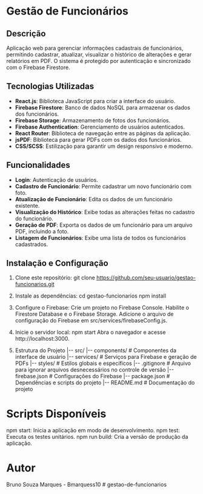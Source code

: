 # Gestão de Funcionários

## Descrição
Aplicação web para gerenciar informações cadastrais de funcionários, permitindo cadastrar, atualizar, visualizar o histórico de alterações e gerar relatórios em PDF. O sistema é protegido por autenticação e sincronizado com o Firebase Firestore.

## Tecnologias Utilizadas
- **React.js**: Biblioteca JavaScript para criar a interface do usuário.
- **Firebase Firestore**: Banco de dados NoSQL para armazenar os dados dos funcionários.
- **Firebase Storage**: Armazenamento de fotos dos funcionários.
- **Firebase Authentication**: Gerenciamento de usuários autenticados.
- **React Router**: Biblioteca de navegação entre as páginas da aplicação.
- **jsPDF**: Biblioteca para gerar PDFs com os dados dos funcionários.
- **CSS/SCSS**: Estilização para garantir um design responsivo e moderno.

## Funcionalidades
- **Login**: Autenticação de usuários.
- **Cadastro de Funcionário**: Permite cadastrar um novo funcionário com foto.
- **Atualização de Funcionário**: Edita os dados de um funcionário existente.
- **Visualização do Histórico**: Exibe todas as alterações feitas no cadastro do funcionário.
- **Geração de PDF**: Exporta os dados de um funcionário para um arquivo PDF, incluindo a foto.
- **Listagem de Funcionários**: Exibe uma lista de todos os funcionários cadastrados.

## Instalação e Configuração
1. Clone este repositório:
   git clone https://github.com/seu-usuario/gestao-funcionarios.git

2. Instale as dependências:
   cd gestao-funcionarios
   npm install

3. Configure o Firebase:
   Crie um projeto no Firebase Console.
   Habilite o Firestore Database e o Firebase Storage.
   Adicione o arquivo de configuração do Firebase em src/services/firebaseConfig.js.

4. Inicie o servidor local:
   npm start
   Abra o navegador e acesse http://localhost:3000.

5. Estrutura do Projeto
|-- src/
    |-- components/          # Componentes da interface de usuário
    |-- services/            # Serviços para Firebase e geração de PDFs
    |-- styles/              # Estilos globais e específicos
|-- .gitignore               # Arquivo para ignorar arquivos desnecessários no controle de versão
|-- firebase.json            # Configurações do Firebase
|-- package.json             # Dependências e scripts do projeto
|-- README.md                # Documentação do projeto

# Scripts Disponíveis
npm start: Inicia a aplicação em modo de desenvolvimento.
npm test: Executa os testes unitários.
npm run build: Cria a versão de produção da aplicação.

# Autor   
Bruno Souza Marques - Bmarquess10
#   g e s t a o - d e - f u n c i o n a r i o s  
 